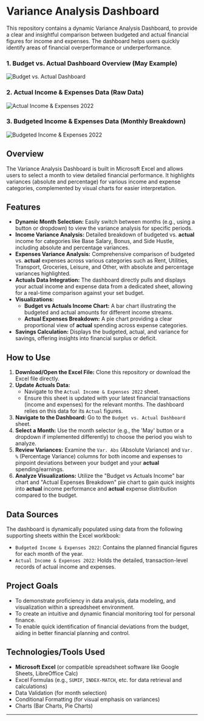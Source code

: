 # Variance Analysis Dashboard

This repository contains a dynamic Variance Analysis Dashboard, to provide a clear and insightful comparison between budgeted and actual financial figures for income and expenses. The dashboard helps users quickly identify areas of financial overperformance or underperformance.

### 1. Budget vs. Actual Dashboard Overview (May Example)
![Budget vs. Actual Dashboard]()

### 2. Actual Income & Expenses Data (Raw Data)
![Actual Income & Expenses 2022]()

### 3. Budgeted Income & Expenses Data (Monthly Breakdown)
![Budgeted Income & Expenses 2022]()


## Overview

The Variance Analysis Dashboard is built in Microsoft Excel and allows users to select a month to view detailed financial performance. It highlights variances (absolute and percentage) for various income and expense categories, complemented by visual charts for easier interpretation.

## Features

* **Dynamic Month Selection:** Easily switch between months (e.g., using a button or dropdown) to view the variance analysis for specific periods.
* **Income Variance Analysis:** Detailed breakdown of budgeted vs. **actual** income for categories like Base Salary, Bonus, and Side Hustle, including absolute and percentage variances.
* **Expenses Variance Analysis:** Comprehensive comparison of budgeted vs. **actual** expenses across various categories such as Rent, Utilities, Transport, Groceries, Leisure, and Other, with absolute and percentage variances highlighted.
* **Actuals Data Integration:** The dashboard directly pulls and displays your actual income and expense data from a dedicated sheet, allowing for a real-time comparison against your set budget.
* **Visualizations:**
    * **Budget vs Actuals Income Chart:** A bar chart illustrating the budgeted and actual amounts for different income streams.
    * **Actual Expenses Breakdown:** A pie chart providing a clear proportional view of **actual** spending across expense categories.
* **Savings Calculation:** Displays the budgeted, actual, and variance for savings, offering insights into financial surplus or deficit.

## How to Use

1.  **Download/Open the Excel File:** Clone this repository or download the Excel file directly.
2.  **Update Actuals Data:**
    * Navigate to the `Actual Income & Expenses 2022` sheet.
    * Ensure this sheet is updated with your latest financial transactions (income and expenses) for the relevant months. The dashboard relies on this data for its `Actual` figures.
3.  **Navigate to the Dashboard:** Go to the `Budget vs. Actual Dashboard` sheet.
4.  **Select a Month:** Use the month selector (e.g., the 'May' button or a dropdown if implemented differently) to choose the period you wish to analyze.
5.  **Review Variances:** Examine the `Var. Abs` (Absolute Variance) and `Var. %` (Percentage Variance) columns for both income and expenses to pinpoint deviations between your budget and your **actual** spending/earnings.
6.  **Analyze Visualizations:** Utilize the "Budget vs Actuals Income" bar chart and "Actual Expenses Breakdown" pie chart to gain quick insights into **actual** income performance and **actual** expense distribution compared to the budget.

## Data Sources

The dashboard is dynamically populated using data from the following supporting sheets within the Excel workbook:

* `Budgeted Income & Expenses 2022`: Contains the planned financial figures for each month of the year.
* `Actual Income & Expenses 2022`: Holds the detailed, transaction-level records of actual income and expenses.

## Project Goals

* To demonstrate proficiency in data analysis, data modeling, and visualization within a spreadsheet environment.
* To create an intuitive and dynamic financial monitoring tool for personal finance.
* To enable quick identification of financial deviations from the budget, aiding in better financial planning and control.

## Technologies/Tools Used

* **Microsoft Excel** (or compatible spreadsheet software like Google Sheets, LibreOffice Calc)
* Excel Formulas (e.g., `SUMIF`, `INDEX-MATCH`, etc. for data retrieval and calculations)
* Data Validation (for month selection)
* Conditional Formatting (for visual emphasis on variances)
* Charts (Bar Charts, Pie Charts)


---

